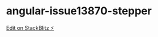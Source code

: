 # angular-issue13870-stepper

[Edit on StackBlitz ⚡️](https://stackblitz.com/edit/angular-issue13870-workaround-uvumhz)
